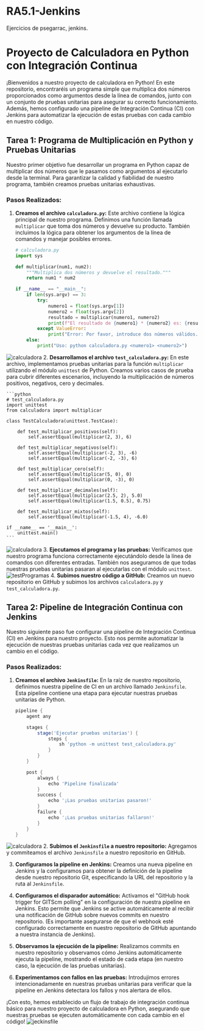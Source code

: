 # RA5.1-Jenkins
Ejercicios de psegarrac, jenkins.
# Proyecto de Calculadora en Python con Integración Continua

¡Bienvenidos a nuestro proyecto de calculadora en Python! En este repositorio, encontraréis un programa simple que multiplica dos números proporcionados como argumentos desde la línea de comandos, junto con un conjunto de pruebas unitarias para asegurar su correcto funcionamiento. Además, hemos configurado una pipeline de Integración Continua (CI) con Jenkins para automatizar la ejecución de estas pruebas con cada cambio en nuestro código.

## Tarea 1: Programa de Multiplicación en Python y Pruebas Unitarias

Nuestro primer objetivo fue desarrollar un programa en Python capaz de multiplicar dos números que le pasamos como argumentos al ejecutarlo desde la terminal. Para garantizar la calidad y fiabilidad de nuestro programa, también creamos pruebas unitarias exhaustivas.

### Pasos Realizados:

1.  **Creamos el archivo `calculadora.py`:** Este archivo contiene la lógica principal de nuestro programa. Definimos una función llamada `multiplicar` que toma dos números y devuelve su producto. También incluimos la lógica para obtener los argumentos de la línea de comandos y manejar posibles errores.

    ```python
    # calculadora.py
    import sys

    def multiplicar(num1, num2):
        """Multiplica dos números y devuelve el resultado."""
        return num1 * num2

    if __name__ == "__main__":
        if len(sys.argv) == 3:
            try:
                numero1 = float(sys.argv[1])
                numero2 = float(sys.argv[2])
                resultado = multiplicar(numero1, numero2)
                print(f"El resultado de {numero1} * {numero2} es: {resultado}")
            except ValueError:
                print("Error: Por favor, introduce dos números válidos.")
        else:
            print("Uso: python calculadora.py <numero1> <numero2>")
    ```
![calculadora](/assets/calculadora.png)
2.  **Desarrollamos el archivo `test_calculadora.py`:** En este archivo, implementamos pruebas unitarias para la función `multiplicar` utilizando el módulo `unittest` de Python. Creamos varios casos de prueba para cubrir diferentes escenarios, incluyendo la multiplicación de números positivos, negativos, cero y decimales.

    ```python
    # test_calculadora.py
    import unittest
    from calculadora import multiplicar

    class TestCalculadora(unittest.TestCase):

        def test_multiplicar_positivos(self):
            self.assertEqual(multiplicar(2, 3), 6)

        def test_multiplicar_negativos(self):
            self.assertEqual(multiplicar(-2, 3), -6)
            self.assertEqual(multiplicar(-2, -3), 6)

        def test_multiplicar_cero(self):
            self.assertEqual(multiplicar(5, 0), 0)
            self.assertEqual(multiplicar(0, -3), 0)

        def test_multiplicar_decimales(self):
            self.assertEqual(multiplicar(2.5, 2), 5.0)
            self.assertEqual(multiplicar(1.5, 0.5), 0.75)

        def test_multiplicar_mixtos(self):
            self.assertEqual(multiplicar(-1.5, 4), -6.0)

    if __name__ == '__main__':
        unittest.main()
    ```
![calculadora](/assets/test_calculadora.png)
3.  **Ejecutamos el programa y las pruebas:** Verificamos que nuestro programa funciona correctamente ejecutándolo desde la línea de comandos con diferentes entradas. También nos aseguramos de que todas nuestras pruebas unitarias pasaran al ejecutarlas con el módulo `unittest`.
![testProgramas](/assets/testProgramas.png)
4.  **Subimos nuestro código a GitHub:** Creamos un nuevo repositorio en GitHub y subimos los archivos `calculadora.py` y `test_calculadora.py`.

## Tarea 2: Pipeline de Integración Continua con Jenkins

Nuestro siguiente paso fue configurar una pipeline de Integración Continua (CI) en Jenkins para nuestro proyecto. Esto nos permite automatizar la ejecución de nuestras pruebas unitarias cada vez que realizamos un cambio en el código.

### Pasos Realizados:

1.  **Creamos el archivo `Jenkinsfile`:** En la raíz de nuestro repositorio, definimos nuestra pipeline de CI en un archivo llamado `Jenkinsfile`. Esta pipeline contiene una etapa para ejecutar nuestras pruebas unitarias de Python.

    ```groovy
    pipeline {
        agent any

        stages {
            stage('Ejecutar pruebas unitarias') {
                steps {
                    sh 'python -m unittest test_calculadora.py'
                }
            }
        }

        post {
            always {
                echo 'Pipeline finalizada'
            }
            success {
                echo '¡Las pruebas unitarias pasaron!'
            }
            failure {
                echo '¡Las pruebas unitarias fallaron!'
            }
        }
    }
    ```
![calculadora](/assets/jenkinsfile.png)
2.  **Subimos el `Jenkinsfile` a nuestro repositorio:** Agregamos y commiteamos el archivo `Jenkinsfile` a nuestro repositorio en GitHub.

3.  **Configuramos la pipeline en Jenkins:** Creamos una nueva pipeline en Jenkins y la configuramos para obtener la definición de la pipeline desde nuestro repositorio Git, especificando la URL del repositorio y la ruta al `Jenkinsfile`.

4.  **Configuramos el disparador automático:** Activamos el "GitHub hook trigger for GITScm polling" en la configuración de nuestra pipeline en Jenkins. Esto permite que Jenkins se active automáticamente al recibir una notificación de GitHub sobre nuevos commits en nuestro repositorio. (Es importante asegurarse de que el webhook esté configurado correctamente en nuestro repositorio de GitHub apuntando a nuestra instancia de Jenkins).

5.  **Observamos la ejecución de la pipeline:** Realizamos commits en nuestro repositorio y observamos cómo Jenkins automáticamente ejecuta la pipeline, mostrando el estado de cada etapa (en nuestro caso, la ejecución de las pruebas unitarias).

6.  **Experimentamos con fallos en las pruebas:** Introdujimos errores intencionadamente en nuestras pruebas unitarias para verificar que la pipeline en Jenkins detectara los fallos y nos alertara de ellos.

¡Con esto, hemos establecido un flujo de trabajo de integración continua básico para nuestro proyecto de calculadora en Python, asegurando que nuestras pruebas se ejecuten automáticamente con cada cambio en el código!
![jeckinsfile](/assets/jenkins.png)
